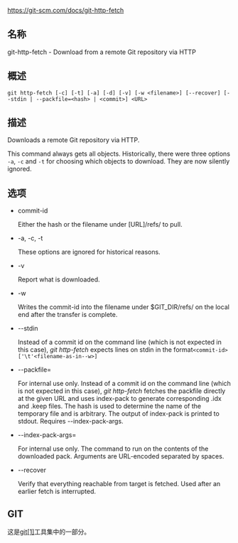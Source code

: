 https://git-scm.com/docs/git-http-fetch

## 名称

git-http-fetch - Download from a remote Git repository via HTTP

## 概述

```
git http-fetch [-c] [-t] [-a] [-d] [-v] [-w <filename>] [--recover] [--stdin | --packfile=<hash> | <commit>] <URL>
```

## 描述

Downloads a remote Git repository via HTTP.

This command always gets all objects. Historically, there were three options `-a`, `-c` and `-t` for choosing which objects to download. They are now silently ignored.

## 选项

- commit-id

  Either the hash or the filename under [URL]/refs/ to pull.

- -a, -c, -t

  These options are ignored for historical reasons.

- -v

  Report what is downloaded.

- -w <filename>

  Writes the commit-id into the filename under $GIT_DIR/refs/<filename> on the local end after the transfer is complete.

- --stdin

  Instead of a commit id on the command line (which is not expected in this case), *git http-fetch* expects lines on stdin in the format`<commit-id>['\t'<filename-as-in--w>]`

- --packfile=<hash>

  For internal use only. Instead of a commit id on the command line (which is not expected in this case), *git http-fetch* fetches the packfile directly at the given URL and uses index-pack to generate corresponding .idx and .keep files. The hash is used to determine the name of the temporary file and is arbitrary. The output of index-pack is printed to stdout. Requires --index-pack-args.

- --index-pack-args=<args>

  For internal use only. The command to run on the contents of the downloaded pack. Arguments are URL-encoded separated by spaces.

- --recover

  Verify that everything reachable from target is fetched. Used after an earlier fetch is interrupted.

## GIT

  这是[git[1]](../../Git)工具集中的一部分。